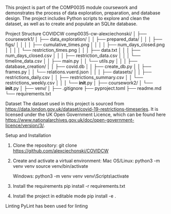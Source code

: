 This project is part of the COMP0035 module coursework and demonstrates the process of data exploration, preparation, and database design.
The project includes Python scripts to explore and clean the dataset, as well as to create and populate an SQLite database.

Project Structure
COVIDCW
comp0035-cw-alexciechonski/
│
├── coursework1/
│   ├── data_exploration/
│   │   ├── prepared_data/
│   │   │   ├── figs/
│   │   │   │   ├── cumulative_times.png
│   │   │   │   ├── num_days_closed.png
│   │   │   │   └── restriction_times.png
│   │   │   ├── data.txt
│   │   │   ├── num_days_closed.csv
│   │   │   ├── restriction_data.csv
│   │   │   └── timeline_data.csv
│   │   ├── main.py
│   │   └── utils.py
│   │
│   ├── database_creation/
│   │   ├── covid.db
│   │   ├── create_db.py
│   │   ├── frames.py
│   │   └── relations.vuerd.json
│   │
│   ├── datasets/
│   │   ├── restrictions_daily.csv
│   │   ├── restrictions_summary.csv
│   │   └── restrictions_weekly.csv
│   │
│   └── __init__.py
│
├── coursework2/
│   └── __init__.py
│
├── venv/
│
├── .gitignore
├── pyproject.toml
├── readme.md
└── requirements.txt

Dataset
The dataset used in this project is sourced from https://data.london.gov.uk/dataset/covid-19-restrictions-timeseries. It is licensed under the UK Open Government Licence, which can be found here https://www.nationalarchives.gov.uk/doc/open-government-licence/version/3/.


Setup and Installation
1. Clone the repository:
    git clone https://github.com/alexciechonski/COVIDCW

2. Create and activate a virtual environment:
    Mac OS/Linux:
    python3 -m venv venv
    source venv/bin/activate

    Windows:
    python3 -m venv venv
    venv\Scripts\activate

3. Install the requirements
    pip install -r requirements.txt
    
4. Install the project in editable mode
    pip install -e .

Linting
PyLint has been used for linting
